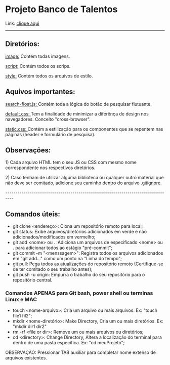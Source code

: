 # Projeto Banco de Talentos
Link: <a href="https://wesleybu.github.io/banco-de-talentos/">clique aqui</a>

---------------------------------------------------------------------------------
## Diretórios:

<p><a href="image/">image:</a> Contém todas imagens.</p>
<p><a href="script/">script:</a> Contém todos os scrips.</p>
<p><a href="style/">style:</a> Contém todos os arquivos de estilo.</p>

## Aquivos importantes:
<p><a href="script/search-float.js">search-float.js: </a>Contém toda a lógica do botão de pesquisar flutuante.</p>
<p><a href="style/default.css">default.css: </a>Tem a finalidade de minimizar a diferênça de design nos navegadores. Conceito "cross-browser".</p>
<p><a href="style/static.css">static.css: </a>Contém a estilização para os componentes que se repentem nas páginas (header e formulário de pesquisa).</p>

## Observações:
<p>1) Cada arquivo HTML tem o seu JS ou CSS com mesmo nome correspondente nos respectivos diretórios.</p>
<p>2) Caso tenham de utilizar alguma biblioteca ou qualquer outro material que não deve ser comitado, adicione seu caminho dentro do arquivo <a href=".gitignore">.gitignore</a>.<p>
----------------------------------------------------------------------------------

## Comandos úteis:
<ul>
<li>git clone &lt;endereço&gt;: Clona um repositório remoto para local;</li>
<li>git status: Exibe arquivos/diretórios adicionados em verde e não adicionados/modificados em vermelho;</li>
<li>git add &lt;nome&gt; ou . :Adiciona um arquivos de especificado &lt;nome> ou . para adicionar todos ao estágio "pré-commit";</li>
<li>git commit -m "&lt;menssagem&gt;": Registra todos os arquivos adicionados em "git add..." como um ponto na "Linha do tempo";</li>
<li>git pull: Pega todos as atualizações do repositório remoto (Certifique-se de ter comitado o seu trabalho antes);</li>
<li>git push -u origin: Empurra o trabalho do seu repositório para o repositório central.</li>
</ul>

### Comandos APENAS para Git bash, power shell ou terminas Linux e MAC
<ul>
<li>touch &lt;nome-arquivo&gt;: Cria um arquivo ou mais arquivos. Ex: "touch file1 fil2";</li>
<li>mkdir &lt;nome-diretório&gt;: Make Directory, Cria um ou mais diretórios. Ex: "mkdir dir1 dir2"</li>
<li>rm -rf &lt;file or dir&gt;: Remove um ou mais arquivos ou diretórios;</li>
<li>cd &lt;directory&gt;: Change Directory, Altera a localização do terminal para dentro de uma pasta especifica. Ex: "cd meuProjeto";</li>
</ul>
<p>OBSERVAÇÃO: Pressionar TAB auxiliar para completar nome extenso de arquivos existentes.</p>
